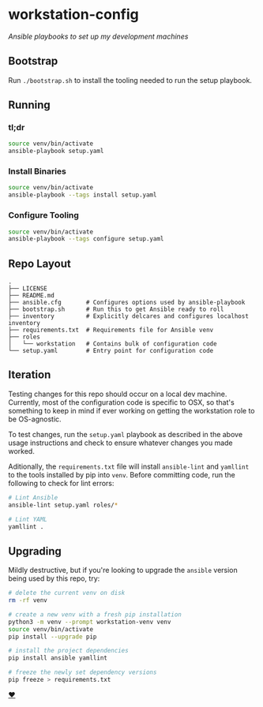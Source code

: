 # workstation-config

_Ansible playbooks to set up my development machines_

## Bootstrap

Run `./bootstrap.sh` to install the tooling needed to run the setup playbook.

## Running

### tl;dr

```bash
source venv/bin/activate
ansible-playbook setup.yaml
```

### Install Binaries

```bash
source venv/bin/activate
ansible-playbook --tags install setup.yaml
```

### Configure Tooling

```bash
source venv/bin/activate
ansible-playbook --tags configure setup.yaml
```

## Repo Layout

```
.
├── LICENSE
├── README.md
├── ansible.cfg       # Configures options used by ansible-playbook
├── bootstrap.sh      # Run this to get Ansible ready to roll
├── inventory         # Explicitly delcares and configures localhost inventory
├── requirements.txt  # Requirements file for Ansible venv
├── roles
│   └── workstation   # Contains bulk of configuration code
└── setup.yaml        # Entry point for configuration code
```

## Iteration

Testing changes for this repo should occur on a local dev machine. Currently,
most of the configuration code is specific to OSX, so that's something to keep
in mind if ever working on getting the workstation role to be OS-agnostic.

To test changes, run the `setup.yaml` playbook as described in the above usage
instructions and check to ensure whatever changes you made worked.

Aditionally, the `requirements.txt` file will install `ansible-lint` and
`yamllint` to the tools installed by pip into `venv`. Before committing code,
run the following to check for lint errors:

```bash
# Lint Ansible
ansible-lint setup.yaml roles/*

# Lint YAML
yamllint .
```

## Upgrading

Mildly destructive, but if you're looking to upgrade the `ansible` version being
used by this repo, try:

```bash
# delete the current venv on disk
rm -rf venv

# create a new venv with a fresh pip installation
python3 -m venv --prompt workstation-venv venv
source venv/bin/activate
pip install --upgrade pip

# install the project dependencies
pip install ansible yamllint

# freeze the newly set dependency versions
pip freeze > requirements.txt
```

[:heart:](README.md)

